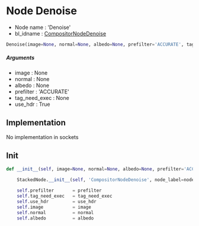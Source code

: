 # Node Denoise

- Node name : 'Denoise'
- bl_idname : [CompositorNodeDenoise](https://docs.blender.org/api/current/bpy.types.{bl_idname}.html)


``` python
Denoise(image=None, normal=None, albedo=None, prefilter='ACCURATE', tag_need_exec=None, use_hdr=True, node_label=None, node_color=None)
```
##### Arguments

- image : None
- normal : None
- albedo : None
- prefilter : 'ACCURATE'
- tag_need_exec : None
- use_hdr : True

## Implementation

No implementation in sockets

## Init

``` python
def __init__(self, image=None, normal=None, albedo=None, prefilter='ACCURATE', tag_need_exec=None, use_hdr=True, node_label=None, node_color=None):

    StackedNode.__init__(self, 'CompositorNodeDenoise', node_label=node_label, node_color=node_color)

    self.prefilter       = prefilter
    self.tag_need_exec   = tag_need_exec
    self.use_hdr         = use_hdr
    self.image           = image
    self.normal          = normal
    self.albedo          = albedo
```
